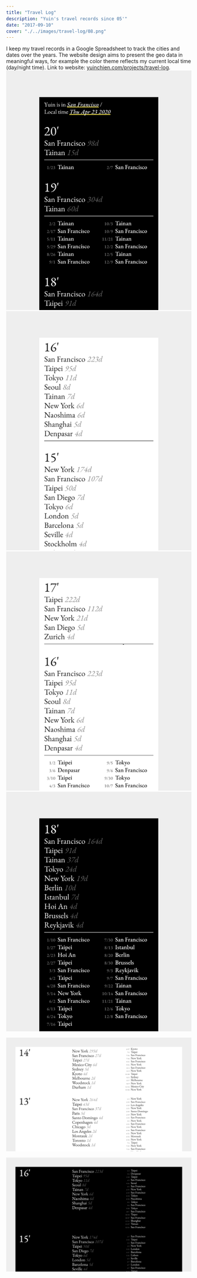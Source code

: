 ```yaml
---
title: "Travel Log"
description: "Yuin's travel records since 05'"
date: "2017-09-10"
cover: "./../images/travel-log/08.png"
---
```


<div class="text">I keep my travel records in a Google Spreadsheet to track the cities and dates over the years. The website design aims to present the geo data in meaningful ways, for example the color theme reflects my current local time (day/night time). Link to website: <a href="https://yuinchien.com/projects/travel-log/" target="_blank">yuinchien.com/projects/travel-log</a>.</div>

<div class="row two">
  <img src="./../images/travel-log/06.png" />
  <img src="./../images/travel-log/08.png" />
</div>

<div class="row two">
  <img src="./../images/travel-log/02.png" />
  <img src="./../images/travel-log/03.png" />
</div>

![Travel Log](./../images/travel-log/2.png)

![Travel Log](./../images/travel-log/3.png)
